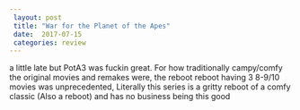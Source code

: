```yaml
---
 layout: post
 title: "War for the Planet of the Apes"
 date:  2017-07-15
 categories: review 
---
```



a little late but PotA3 was fuckin great. For how traditionally campy/comfy the original movies and remakes were, the reboot reboot having 3 8-9/10 movies was unprecedented, Literally this series is a gritty reboot of a comfy classic (Also a reboot) and has no business being this good